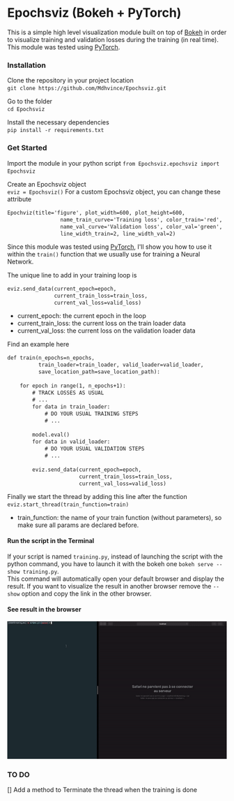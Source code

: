 # Epochsviz (Bokeh + PyTorch)

This is a simple high level visualization module built on top of <a href="https://bokeh.pydata.org/en/latest/">Bokeh</a> in order to visualize training and validation losses during the training (in real time).
This module was tested using <a href="https://pytorch.org">PyTorch</a>.

### Installation
Clone the repository in your project location  
`git clone https://github.com/Mdhvince/Epochsviz.git`  

Go to the folder  
`cd Epochsviz`  

Install the necessary dependencies  
`pip install -r requirements.txt`  

### Get Started
Import the module in your python script
`from Epochsviz.epochsviz import Epochsviz`

Create an Epochsviz object  
`eviz = Epochsviz()`
For a custom Epochsviz object, you can change these attribute  
```
Epochviz(title='figure', plot_width=600, plot_height=600,
                 name_train_curve='Training loss', color_train='red',
                 name_val_curve='Validation loss', color_val='green',
                 line_width_train=2, line_width_val=2)
```

Since this module was tested using <a href="https://pytorch.org">PyTorch</a>, I'll show you how to use it within the `train()` function that we usually use for training a Neural Network.  

The unique line to add in your training loop is  
```
eviz.send_data(current_epoch=epoch,
			   current_train_loss=train_loss,
			   current_val_loss=valid_loss)
```
- current_epoch: the current epoch in the loop
- current_train_loss: the current loss on the train loader data
- current_val_loss: the current loss on the validation loader data
  
Find an example here  
```
def train(n_epochs=n_epochs,
          train_loader=train_loader, valid_loader=valid_loader,
          save_location_path=save_location_path):

    for epoch in range(1, n_epochs+1):
        # TRACK LOSSES AS USUAL
        # ...
        for data in train_loader:
            # DO YOUR USUAL TRAINING STEPS
            # ...
        
        model.eval()
        for data in valid_loader:
        	# DO YOUR USUAL VALIDATION STEPS
        	# ...

        eviz.send_data(current_epoch=epoch,
                       current_train_loss=train_loss,
                       current_val_loss=valid_loss)
```
Finally we start the thread by adding this line after the function  
`eviz.start_thread(train_function=train)`  

- train_function: the name of your train function (without parameters), so make sure all params are declared before.

#### Run the script in the Terminal
If your script is named `training.py`, instead of launching the script with the python command, you have to launch it with the bokeh one `bokeh serve --show training.py`.  
This command will automatically open your default browser and display the result. If you want to visualize the result in another browser remove the `--show` option and copy the link in the other browser.

#### See result in the browser
<img src="gif/videoloss.gif">

### TO DO
[] Add a method to Terminate the thread when the training is done


